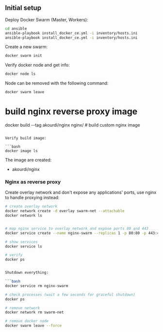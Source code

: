 ## Initial setup

Deploy Docker Swarm (Master, Workers):

```bash
cd ansible
ansible-playbook install_docker_ce.yml -i inventory/hosts.ini
ansible-playbook install_docker_ce.yml -i inventory/hosts.ini
```

Create a new swarm:

```bash
docker swarm init
```

Verify docker node and get info:

```bash
docker node ls
```

Node can be removed with the following command:

```bash
docker swarm leave
```


# build nginx reverse proxy image
docker build --tag akourdi/nginx nginx/            # build custom nginx image
```

Verify build image:

```bash
docker image ls
```

The image are created:

- akourdi/nginx



### Nginx as reverse proxy

Create overlay network and don't expose any applications' ports, use nginx to handle proxying instead:

```bash
# create overlay network
docker network create -d overlay swarm-net --attachable
docker network ls


# map nginx service to overlay network and expose ports 80 and 443
docker service create --name nginx-swarm --replicas 1 -p 80:80 -p 443:443 --network swarm-net akourdi/nginx

# show services
docker service ls

# verify
docker ps


Shutdown everything:

```bash
docker service rm nginx-swarm

# check processes (wait a few seconds for graceful shutdown)
docker ps

# remove network
docker network rm swarm-net

# remove docker node
docker swarm leave --force
```
